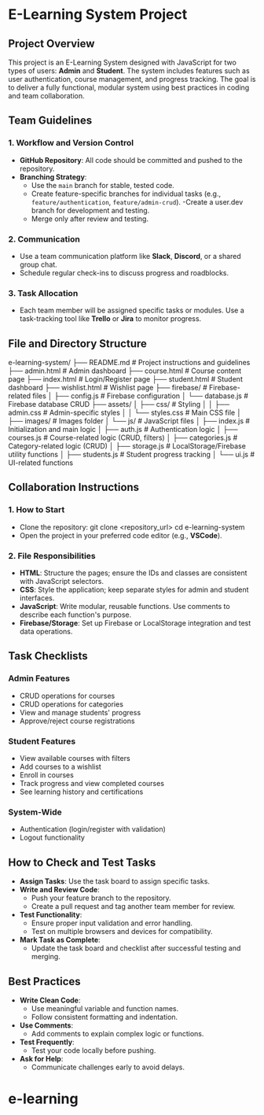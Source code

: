 # E-Learning System Project

## Project Overview

This project is an E-Learning System designed with JavaScript for two types of users: **Admin** and **Student**. The system includes features such as user authentication, course management, and progress tracking. The goal is to deliver a fully functional, modular system using best practices in coding and team collaboration.

## Team Guidelines

### 1. Workflow and Version Control

- **GitHub Repository**: All code should be committed and pushed to the repository.
- **Branching Strategy**:
  - Use the `main` branch for stable, tested code.
  - Create feature-specific branches for individual tasks (e.g., `feature/authentication`, `feature/admin-crud`).
    -Create a user.dev branch for development and testing.
  - Merge only after review and testing.

### 2. Communication

- Use a team communication platform like **Slack**, **Discord**, or a shared group chat.
- Schedule regular check-ins to discuss progress and roadblocks.

### 3. Task Allocation

- Each team member will be assigned specific tasks or modules. Use a task-tracking tool like **Trello** or **Jira** to monitor progress.

## File and Directory Structure

e-learning-system/
├── README.md # Project instructions and guidelines
├── admin.html # Admin dashboard
├── course.html # Course content page
├── index.html # Login/Register page
├── student.html # Student dashboard
├── wishlist.html # Wishlist page
├── firebase/ # Firebase-related files
│ ├── config.js # Firebase configuration
│ └── database.js # Firebase database CRUD
├── assets/
│ ├── css/ # Styling
│ │ ├── admin.css # Admin-specific styles
│ │ └── styles.css # Main CSS file
│ ├── images/ # Images folder
│ └── js/ # JavaScript files
│ ├── index.js # Initialization and main logic
│ ├── auth.js # Authentication logic
│ ├── courses.js # Course-related logic (CRUD, filters)
│ ├── categories.js # Category-related logic (CRUD)
│ ├── storage.js # LocalStorage/Firebase utility functions
│ ├── students.js # Student progress tracking
│ └── ui.js # UI-related functions

## Collaboration Instructions

### 1. How to Start

- Clone the repository:
  git clone <repository_url>
  cd e-learning-system
- Open the project in your preferred code editor (e.g., **VSCode**).

### 2. File Responsibilities

- **HTML**: Structure the pages; ensure the IDs and classes are consistent with JavaScript selectors.
- **CSS**: Style the application; keep separate styles for admin and student interfaces.
- **JavaScript**: Write modular, reusable functions. Use comments to describe each function's purpose.
- **Firebase/Storage**: Set up Firebase or LocalStorage integration and test data operations.

## Task Checklists

### Admin Features

- CRUD operations for courses
- CRUD operations for categories
- View and manage students' progress
- Approve/reject course registrations

### Student Features

- View available courses with filters
- Add courses to a wishlist
- Enroll in courses
- Track progress and view completed courses
- See learning history and certifications

### System-Wide

- Authentication (login/register with validation)
- Logout functionality

## How to Check and Test Tasks

- **Assign Tasks**: Use the task board to assign specific tasks.
- **Write and Review Code**:
  - Push your feature branch to the repository.
  - Create a pull request and tag another team member for review.
- **Test Functionality**:
  - Ensure proper input validation and error handling.
  - Test on multiple browsers and devices for compatibility.
- **Mark Task as Complete**:
  - Update the task board and checklist after successful testing and merging.

## Best Practices

- **Write Clean Code**:
  - Use meaningful variable and function names.
  - Follow consistent formatting and indentation.
- **Use Comments**:
  - Add comments to explain complex logic or functions.
- **Test Frequently**:
  - Test your code locally before pushing.
- **Ask for Help**:
  - Communicate challenges early to avoid delays.
# e-learning
